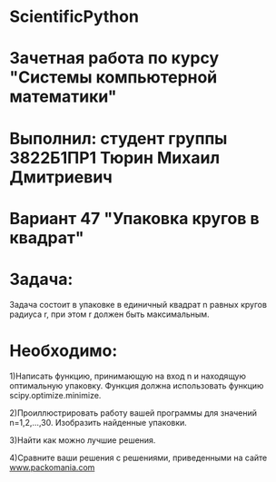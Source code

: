 # ScientificPython
# Зачетная работа по курсу "Системы компьютерной математики"
# Выполнил: студент группы 3822Б1ПР1 Тюрин Михаил Дмитриевич
# Вариант 47 "Упаковка кругов в квадрат"

# Задача:
Задача состоит в упаковке в единичный квадрат n равных кругов радиуса r, при этом r должен быть максимальным.

# Необходимо:
1)Написать функцию, принимающую на вход n и находящую оптимальную упаковку. Функция должна использовать функцию scipy.optimize.minimize.

2)Проиллюстрировать работу вашей программы для значений n=1,2,…,30. Изобразить найденные упаковки.

3)Найти как можно лучшие решения.

4)Сравните ваши решения с решениями, приведенными на сайте www.packomania.com
